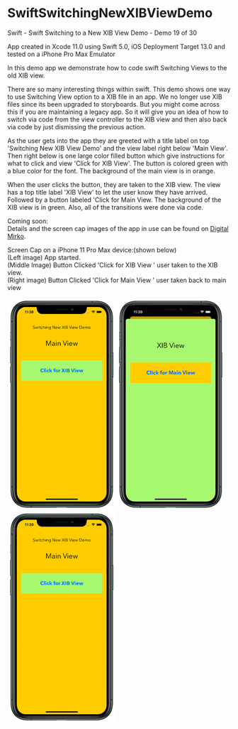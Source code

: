 # SwiftSwitchingNewXIBViewDemo
Swift - Swift Switching to a New XIB View Demo - Demo 19 of 30

App created in Xcode 11.0 using Swift 5.0, iOS Deployment Target 13.0 and tested on a iPhone Pro Max Emulator

In this demo app we demonstrate how to code swift Switching Views to the old XIB view.

There are so many interesting things within swift. This demo shows one way to use Switching View option to a XIB file
in an app. We no longer use XIB files since its been upgraded to storyboards. But you might come across this if you
are maintaining a legacy app. So it will give you an idea of how to switch via code from the view controller to the
XIB view and then also back via code by just dismissing the previous action.

As the user gets into the app they are greeted with a title label on top 'Switching New XIB View Demo' and the
view label right below 'Main View'. Then right below is one large color filled button which give instructions for what 
to click and view 'Click for XIB View'. The button is colored green with a blue color for the font. The background of 
the main view is in orange.

When the user clicks the button, they are taken to the XIB view. The view has a top title label 'XIB View' to let the 
user know they have arrived. Followed by a button labeled 'Click for Main View. The background of the XIB view is in green. 
Also, all of the transitions were done via code.
        
Coming soon:<br>
Details and the screen cap images of the app in use can be found on <a href="http://digitalmirko.com/iOSApps.html">Digital Mirko</a>.

Screen Cap on a iPhone 11 Pro Max device:(shown below)</br>
(Left image) App started.<br>
(Middle Image) Button Clicked 'Click for XIB View ' user taken to the XIB view.<br>
(Right image) Button Clicked 'Click for Main View ' user taken back to main view<br>
<p>
  <img align="left" src="https://github.com/digitalMirko/SwiftSwitchingNewXIBViewDemo/blob/master/github-iPhone11ProMaxSwiftSwitchingXIBDemo01.jpg?raw=true" width="246"/>
  <img align="left" src="https://github.com/digitalMirko/SwiftSwitchingNewXIBViewDemo/blob/master/github-iPhone11ProMaxSwiftSwitchingXIBDemo02.jpg?raw=true" width="246"/>
  <img align="left" src="https://github.com/digitalMirko/SwiftSwitchingNewXIBViewDemo/blob/master/github-iPhone11ProMaxSwiftSwitchingXIBDemo03.jpg?raw=true" width="246"/>

</p>
